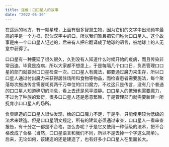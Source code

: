 ```yaml
---
title: 连载：口口星人的故事
date: "2022-05-30"
---
```


<!-- Google tag (gtag.js) -->
<script async src="https://www.googletagmanager.com/gtag/js?id=G-P8BK01ELC3"></script>
<script>
  window.dataLayer = window.dataLayer || [];
  function gtag(){dataLayer.push(arguments);}
  gtag('js', new Date());

  gtag('config', 'G-P8BK01ELC3');
</script>

在遥远的地方，有一颗星球，上面有很多智慧生物，因为它们的文字中出现频率最高的字是一个方框，形似汉字中的口，所以我们暂且把它们称为口口星人。这个故事是由一个口口星人记述的，后来有人把它翻译成了地球的语言，被地球上的人无意中获得了。

口口星有一种蔓延了很久很久，久到没有人知道什么时候开始的疫病，而且传染非常迅速。毕竟是疫病，所以大家都不想患上，于是每隔几个口口日，负责管理口口星的部门就要对口口星检查一次。口口星人有魔法，都要通过魔力来生存，所以口口星人通过付出魔力来获得居住场所和食物等物品，而检查患者需要施法，每个聚落每次施法传言需要耗费两千万单位的口口魔力，不过这只是传言，没有几个普通的口口星人知道确切的消息，看上去还是风平浪静。口口星人的繁殖也需要魔力，不过为了种族的繁衍，很多口口星人还是愿意繁殖，于是管理部门就需要新建一所抚育小口口星人的场所。

负责建造的口口星人很快发现，给的口口魔力不足，于是乎，只能使用较为低级的法术来建造。但是口口星明文规定，所有的建筑必须通过审查，口口星人一看审查报告，有十分之一都是不合格，怎么办呢？于是它又使用一种低级的法术，把不合格改成了合格（当然，口口星语言和我们不同，所以不是去掉一个字这么简单）。后来，无论如何，该建造的还是建造了，也有好多小口口星人在里面长大。